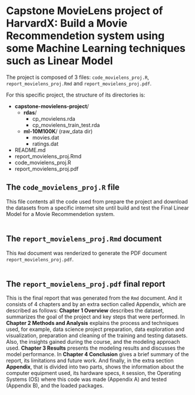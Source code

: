 # Capstone MovieLens project of HarvardX: Build a Movie Recommendetion system using some Machine Learning techniques such as Linear Model 

The project is composed of 3 files: `code_movielens_proj.R`, `report_movielens_proj.Rmd` and
`report_movielens_proj.pdf`.  

For this specific project, the structure of its directories is:  

- **capstone-movielens-project**/
    - **rdas**/
        - cp_movielens.rda
        - cp_movielens_train_test.rda
    - **ml-10M100K**/ (raw_data dir)
        - movies.dat
        - ratings.dat
- README.md
- report_movielens_proj.Rmd
- code_movielens_proj.R
- report_movielens_proj.pdf


## The `code_movielens_proj.R` file

This file contents all the code used from prepare the project and download the datasets from a
specific internet site until build and test the Final Linear Model for a Movie Recommendetion system.  
<br />
## The `report_movielens_proj.Rmd` document

This `Rmd` document was renderized to generate the PDF document `report_movielens_proj.pdf`.  
<br />
## The `report_movielens_proj.pdf` final report

This is the final report that was generated from the `Rmd` document. And it consists of 4 chapters and by an extra section called Appendix,
which are described as follows: **Chapter 1 Overview** describes the dataset, summarizes the
goal of the project and key steps that were performed. In **Chapter 2 Methods and Analysis**
explains the process and techniques used, for example, data science project preparation, data
exploration and visualization, preparation and cleaning of the training and testing datasets.
Also, the insights gained during the course, and the modeling approach used. **Chapter 3 Results**
presents the modeling results and discusses the model performance. In **Chapter 4 Conclusion**
gives a brief summary of the report, its limitations and future work. And finally, in the extra
section **Appendix**, that is divided into two parts, shows the information about the computer
equipment used, its hardware specs, `R` session, the Operating Systems (OS) where this code was
made (Appendix A) and tested (Appendix B), and the loaded packages.

